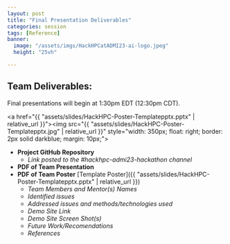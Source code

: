 ```yaml
---
layout: post
title: "Final Presentation Deliverables"
categories: session
tags: [Reference]
banner:
  image: "/assets/imgs/HackHPCatADMI23-ai-logo.jpeg"
  height: "25vh"

---
```

## Team Deliverables:
Final presentations will begin at 1:30pm EDT (12:30pm CDT). 

<a href="{{ "assets/slides/HackHPC-Poster-Templatepptx.pptx" | relative_url }}"><img src="{{ "assets/slides/HackHPC-Poster-Templatepptx.jpg" | relative_url }}" style="width: 350px; float: right; border: 2px solid darkblue; margin: 10px;"></a>



   - **Project GitHub Repository** 
     - *Link posted to the #hackhpc-admi23-hackathon channel*
   - **PDF of Team Presentation**
   - **PDF of Team Poster** [Template Poster]({{ "assets/slides/HackHPC-Poster-Templatepptx.pptx" | relative_url }})
     - *Team Members and Mentor(s) Names*
     - *Identified issues*
     - *Addressed issues and methods/technologies used*
     - *Demo Site Link*
     - *Demo Site Screen Shot(s)*
     - *Future Work/Recomendations*
     - *References*






 



